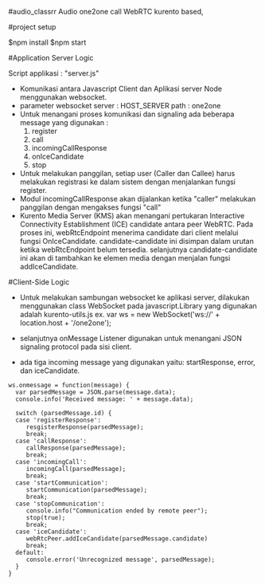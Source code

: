 #audio_classrr
Audio one2one call WebRTC kurento based,

#project setup

$npm install
$npm start



#Application Server Logic

Script applikasi : "server.js"
 - Komunikasi antara Javascript Client dan Aplikasi server Node menggunakan websocket.
 - parameter websocket
	server  : HOST_SERVER
	path 	: one2one
 - Untuk menangani proses komunikasi dan signaling ada beberapa message yang digunakan :
	1. register
	2. call 
	3. incomingCallResponse
	4. onIceCandidate
	5. stop
 - Untuk melakukan panggilan, setiap user (Caller dan Callee) harus melakukan registrasi ke dalam sistem dengan menjalankan fungsi register.
 - Modul incomingCallResponse akan dijalankan ketika "caller" melakukan panggilan dengan mengakses fungsi "call" 
 - Kurento Media Server (KMS) akan menangani pertukaran Interactive Connectivity Establishment (ICE) candidate antara peer WebRTC. 
   Pada proses ini, webRtcEndpoint menerima candidate dari client melalui fungsi OnIceCandidate. 
   candidate-candidate ini disimpan dalam urutan ketika webRtcEndpoint belum tersedia. 
   selanjutnya candidate-candidate ini akan di tambahkan ke elemen media dengan menjalan fungsi addIceCandidate.

#Client-Side Logic
 - Untuk melakukan sambungan websocket ke aplikasi server, dilakukan menggunakan class WebSocket pada javascript.Library yang digunakan adalah kurento-utils.js
	ex. var ws = new WebSocket('ws://' + location.host + '/one2one');
 - selanjutnya onMessage Listener digunakan untuk menangani  JSON signaling protocol pada sisi client.
 
 - ada tiga incoming message yang digunakan yaitu: startResponse, error, dan iceCandidate.  
 
 ```
 ws.onmessage = function(message) {
   var parsedMessage = JSON.parse(message.data);
   console.info('Received message: ' + message.data);

   switch (parsedMessage.id) {
   case 'registerResponse':
      resgisterResponse(parsedMessage);
      break;
   case 'callResponse':
      callResponse(parsedMessage);
      break;
   case 'incomingCall':
      incomingCall(parsedMessage);
      break;
   case 'startCommunication':
      startCommunication(parsedMessage);
      break;
   case 'stopCommunication':
      console.info("Communication ended by remote peer");
      stop(true);
      break;
   case 'iceCandidate':
      webRtcPeer.addIceCandidate(parsedMessage.candidate)
      break;
   default:
      console.error('Unrecognized message', parsedMessage);
   }
}
```
